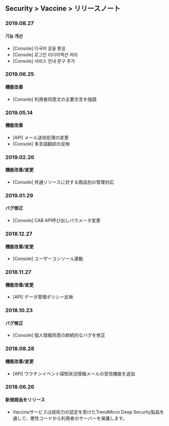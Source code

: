 ## Security > Vaccine > リリースノート

### 2019.08.27

#### 기능 개선
* [Console] 다국어 글꼴 통일
* [Console] 로그인 리다이렉션 처리
* [Console] 서비스 안내 문구 추가


### 2019.06.25

#### 機能改善
* [Console] 利用者同意文の主要文言を強調


### 2019.05.14

#### 機能改善
* [API] メール送信処理の変更
* [Console] 多言語翻訳の反映


### 2019.02.26

#### 機能改善/変更
* [Console] 共通リソースに対する商品別の管理対応


### 2019.01.29

#### バグ修正
* [Console] CAB API呼び出しパラメータ変更


### 2018.12.27

#### 機能改善/変更
* [Console] ユーザーコンソール連動


### 2018.11.27

#### 機能改善/変更
* [API] データ管理ポリシー反映

### 2018.10.23

#### バグ修正
* [Console] 個人情報同意の断続的なバグを修正


### 2018.08.28

#### 機能改善/変更

* [API] ワクチンイベント探知状況情報メールの受信機能を追加


### 2018.06.26

#### 新規商品をリリース

* Vaccineサービスは技術力の認定を受けたTrendMicro Deep Security製品を通して、悪性コードから利用者のサーバーを保護します。
